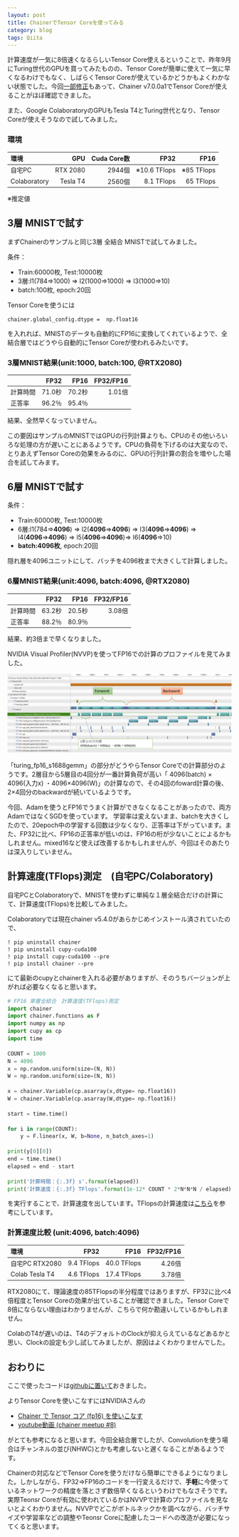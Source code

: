 ```yaml
---
layout: post
title: ChainerでTensor Coreを使ってみる
category: blog
tags: Qiita
---
```


計算速度が一気に8倍速くなるらしいTensor Core使えるということで、昨年9月にTuring世代のGPUを買ってみたものの、Tensor Coreが簡単に使えて一気に早くなるわけでもなく、しばらくTensor Coreが使えているかどうかもよくわかない状態でした。今回[一部修正](https://github.com/cupy/cupy/pull/2168)もあって、Chainer v7.0.0a1でTensor Coreが使えることがほぼ確認できました。 

また、Google ColaboratoryのGPUもTesla T4とTuring世代となり、Tensor Coreが使えそうなので試してみました。


### 環境

| 環境         | GPU  | Cuda Core数| FP32 | FP16 |
|:------------|------:|--: | ---------: | -----: |
| 自宅PC       | RTX 2080 | 2944個 | ※10.6 TFlops | ※85 TFlops |
| Colaboratory | Tesla T4 | 2560個 | 8.1 TFlops  | 65 TFlops |

※推定値

## 3層 MNISTで試す

まずChainerのサンプルと同じ3層 全結合 MNISTで試してみました。

条件：

* Train:60000枚, Test:10000枚
* 3層:l1(784⇒1000) ⇒ l2(1000⇒1000) ⇒ l3(1000⇒10)
* batch:100枚, epoch:20回

Tensor Coreを使うには

```
chainer.global_config.dtype =  np.float16
```

を入れれば、MNISTのデータも自動的にFP16に変換してくれているようで、全結合層ではどうやら自動的にTensor Coreが使われるみたいです。



### 3層MNIST結果(unit:1000, batch:100, @RTX2080)

|　| FP32 | FP16 | FP32/FP16  |
| :----|-----: | ----: | ---------:  |
| 計算時間 | 71.0秒 | 70.2秒 | 1.01倍 |
| 正答率   | 96.2％ | 95.4％ |　|

結果、全然早くなっていません。

この要因はサンプルのMNISTではGPUの行列計算よりも、CPUのその他いろいろな処理の方が遅いことにあるようです。CPUの負荷を下げるのは大変なので、とりあえずTensor Coreの効果をみるのに、GPUの行列計算の割合を増やした場合を試してみます。

## 6層 MNISTで試す

条件：

* Train:60000枚, Test:10000枚
* 6層:l1(784⇒**4096**) ⇒ l2(**4096**⇒**4096**) ⇒ l3(**4096**⇒**4096**) ⇒ l4(**4096**⇒**4096**) ⇒ l5(**4096**⇒**4096**)⇒ l6(**4096**⇒10)
* **batch:4096枚**, epoch:20回

隠れ層を4096ユニットにして、バッチを4096枚まで大きくして計算しました。

### 6層MNIST結果(unit:4096, batch:4096, @RTX2080)

|　| FP32 | FP16 | FP32/FP16  |
| :----|-----: | ----: | ---------:  |
| 計算時間 | 63.2秒 | 20.5秒 | 3.08倍 |
| 正答率   | 88.2％ | 80.9％ |　|

結果、約3倍まで早くなりました。

NVIDIA Visual Profiler(NVVP)を使ってFP16での計算のプロファイルを見てみました。

![imgae](/images/20190521-fp16.png)

「turing_fp16_s1688gemm」の部分がどうやらTensor Coreでの計算部分のようです。2層目から5層目の4回分が一番計算負荷が高い「 4096(batch) × 4096(入力x) ・4096×4096(W)」の計算なので、その4回のfoward計算の後、2×4回分のbackwardが続いているようです。

今回、Adamを使うとFP16でうまく計算ができなくなることがあったので、両方AdamではなくSGDを使っています。
学習率は変えないまま、batchを大きくしたので、20epoch中の学習する回数は少なくなり、正答率は下がっています。また、FP32に比べ、FP16の正答率が低いのは、FP16の桁が少ないことによるかもしれません。mixed16など使えば改善するかもしれませんが、今回はそのあたりは深入りしていません。



## 計算速度(TFlops)測定　(自宅PC/Colaboratory)

自宅PCとColaboratoryで、MNISTを使わずに単純な１層全結合だけの計算にて、計算速度(TFlops)を比較してみました。

Colaboratoryでは現在chainer v5.4.0があらかじめインストール済されていたので、

```
! pip uninstall chainer
! pip uninstall cupy-cuda100
! pip install cupy-cuda100 --pre
! pip install chainer --pre
```
にて最新のcupyとchainerを入れる必要がありますが、そのうちバージョンが上がれば必要なくなると思います。


```python
# FP16 単層全結合　計算速度(TFlops)測定
import chainer
import chainer.functions as F
import numpy as np
import cupy as cp
import time

COUNT = 1000
N = 4096   
x = np.random.uniform(size=(N, N))
W = np.random.uniform(size=(N, N))

x = chainer.Variable(cp.asarray(x,dtype= np.float16))
W = chainer.Variable(cp.asarray(W,dtype= np.float16))

start = time.time()

for i in range(COUNT):
    y = F.linear(x, W, b=None, n_batch_axes=1)  
    
print(y[0][0])
end = time.time()
elapsed = end - start

print('計算時間：{:.3f} s'.format(elapsed))
print('計算速度：{:.3f} TFlops'.format(1e-12* COUNT * 2*N*N*N / elapsed))
```

を実行することで、計算速度を出しています。TFlopsの計算速度は[こちら](https://colab.research.google.com/notebooks/tpu.ipynb)を参考にしています。



### 計算速度比較 (unit:4096, batch:4096)

| 環境| FP32 | FP16 | FP32/FP16  |
| :----|-----: | ----: | ---------:  |
| 自宅PC RTX2080 | 9.4 TFlops | 40.0 TFlops | 4.26倍 |
| Colab Tesla T4 | 4.6 TFlops | 17.4 TFlops | 3.78倍 |

RTX2080にて、理論速度の85TFlopsの半分程度ではありますが、FP32に比べ4倍程度とTensor Coreの効果が出ていることが確認できました。Tensor Coreで8倍にならない理由はわかりませんが、こちらで何か勘違いしているかもしれません。

ColabのT4が遅いのは、T4のデフォルトのClockが抑えらえているなどあるかと思い、Clockの設定も少し試してみましたが、原因はよくわかりませんでした。

## おわりに

ここで使ったコードは[githubに置いて](https://github.com/samacoba/Mytest/blob/master/No_05_mnist_tensor_core_fp16.ipynb)おきました。

よりTensor Coreを使いこなすにはNVIDIAさんの

* [Chainer で Tensor コア (fp16) を使いこなす](https://www.slideshare.net/NVIDIAJapan/chainer-tensor-fp16)
* [youtube動画 (chainer meetup #8)](https://youtu.be/Q-AXDTuVdk8?t=4348)

がとても参考になると思います。今回全結合層でしたが、Convolutionを使う場合はチャンネルの並び(NHWC)とかも考慮しないと遅くなることがあるようです。

Chainerの対応などでTensor Coreを使うだけなら簡単にできるようになりました。しかしながら、FP32⇒FP16のコードを一行変えるだけで、**手軽**に今使っているネットワークの精度を落とさず数倍早くなるというわけでもなさそうです。実際Teonsr Coreが有効に使われているかはNVVPで計算のプロファイルを見ないとよくわかりません。NVVPでどこがボトルネックかを調べながら、バッチサイズや学習率などの調整やTeonsr Coreに配慮したコードへの改造が必要になってくると思います。





